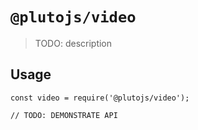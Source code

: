 # `@plutojs/video`

> TODO: description

## Usage

```
const video = require('@plutojs/video');

// TODO: DEMONSTRATE API
```
